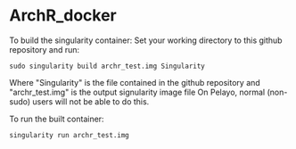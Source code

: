 # ArchR_docker
To build the singularity container:
Set your working directory to this github repository and run:

`sudo singularity build archr_test.img Singularity`

Where "Singularity" is the file contained in the github repository and "archr_test.img" is the output signularity image file
On Pelayo, normal (non-sudo) users will not be able to do this.

To run the built container:

`singularity run archr_test.img`
